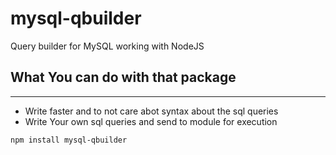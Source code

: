 # mysql-qbuilder
Query builder for MySQL working with NodeJS

## What You can do with that package
---
* Write faster and to not care abot syntax about the sql queries
* Write Your own sql queries and send to module for execution
``` 
npm install mysql-qbuilder
```
